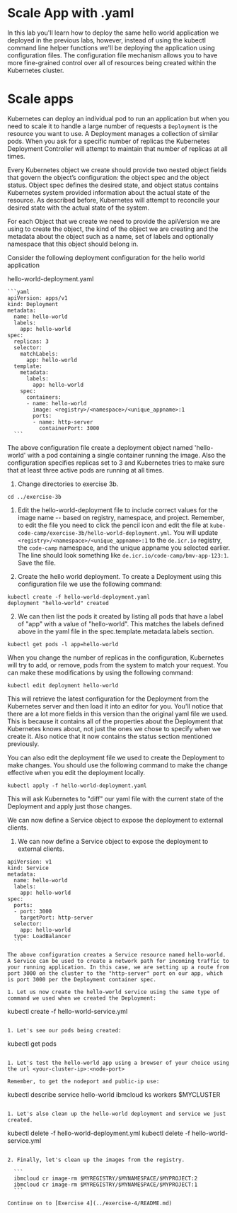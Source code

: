 # Scale App with .yaml

In this lab you'll learn how to deploy the same hello world application we deployed in the previous labs, however, instead of using the kubectl command line helper functions we'll be deploying the application using configuration files. The configuration file mechanism allows you to have more fine-grained control over all of resources being created within the Kubernetes cluster.

# Scale apps

Kubernetes can deploy an individual pod to run an application but when you need to scale it to handle a large number of requests a `Deployment` is the resource you want to use. A Deployment manages a collection of similar pods. When you ask for a specific number of replicas the Kubernetes Deployment Controller will attempt to maintain that number of replicas at all times.

Every Kubernetes object we create should provide two nested object fields that govern the object’s configuration: the object spec and the object status. Object spec defines the desired state, and object status contains Kubernetes system provided information about the actual state of the resource. As described before, Kubernetes will attempt to reconcile your desired state with the actual state of the system.

For each Object that we create we need to provide the apiVersion we are using to create the object, the kind of the object we are creating and the metadata about the object such as a name, set of labels and optionally namespace that this object should belong in.

Consider the following deployment configuration for the hello world application

hello-world-deployment.yaml
    
    ```yaml
    apiVersion: apps/v1
    kind: Deployment
    metadata:
      name: hello-world
      labels:
        app: hello-world
    spec:
      replicas: 3
      selector:
        matchLabels:
          app: hello-world
      template:
        metadata:
          labels:
            app: hello-world
        spec:
          containers:
          - name: hello-world
            image: <registry>/<namespace>/<unique_appname>:1
            ports:
            - name: http-server
              containerPort: 3000
      ```

The above configuration file create a deployment object named 'hello-world' with a pod containing a single container running the image. Also the configuration specifies replicas set to 3 and Kubernetes tries to make sure that at least three active pods are running at all times.

1. Change directories to exercise 3b.
  ```
  cd ../exercise-3b
  ```

1. Edit the hello-world-deployment file to include correct values for the image name -- based on registry, namespace, and project.  Remember, to edit the file you need to click the pencil icon and edit the file at `kube-code-camp/exercise-3b/hello-world-deployment.yml`. You will update `<registry>/<namespace>/<unique_appname>:1` to the `de.icr.io` registry, the `code-camp` namespace, and the unique appname you selected earlier. The line should look something like `de.icr.io/code-camp/bmv-app-123:1`. Save the file.

1. Create the hello world deployment. To create a Deployment using this configuration file we use the following command:

  ```
  kubectl create -f hello-world-deployment.yaml
  deployment "hello-world" created  
  ```

2. We can then list the pods it created by listing all pods that have a label of "app" with a value of "hello-world". This matches the labels defined above in the yaml file in the spec.template.metadata.labels section.

  ```
  kubectl get pods -l app=hello-world
  ```

When you change the number of replicas in the configuration, Kubernetes will try to add, or remove, pods from the system to match your request. You can make these modifications by using the following command:

  ```
  kubectl edit deployment hello-world
  ```

This will retrieve the latest configuration for the Deployment from the Kubernetes server and then load it into an editor for you. You'll notice that there are a lot more fields in this version than the original yaml file we used. This is because it contains all of the properties about the Deployment that Kubernetes knows about, not just the ones we chose to specify when we create it. Also notice that it now contains the status section mentioned previously.

You can also edit the deployment file we used to create the Deployment to make changes. You should use the following command to make the change effective when you edit the deployment locally.

  ```
  kubectl apply -f hello-world-deployment.yaml
  ```
This will ask Kubernetes to "diff" our yaml file with the current state of the Deployment and apply just those changes.

We can now define a Service object to expose the deployment to external clients.

1. We can now define a Service object to expose the deployment to external clients.
  ```
  apiVersion: v1
  kind: Service
  metadata:
    name: hello-world
    labels:
      app: hello-world
  spec:
    ports:
    - port: 3000
      targetPort: http-server
    selector:
      app: hello-world
    type: LoadBalancer
    ```

The above configuration creates a Service resource named hello-world. A Service can be used to create a network path for incoming traffic to your running application. In this case, we are setting up a route from port 3000 on the cluster to the "http-server" port on our app, which is port 3000 per the Deployment container spec.

1. Let us now create the hello-world service using the same type of command we used when we created the Deployment:
  ```
  kubectl create -f hello-world-service.yml
  ```

1. Let's see our pods being created:
  ```
  kubectl get pods
  ```

1. Let's test the hello-world app using a browser of your choice using the url <your-cluster-ip>:<node-port>

Remember, to get the nodeport and public-ip use:
  ```
  kubectl describe service hello-world
  ibmcloud ks workers $MYCLUSTER
  ```

1. Let's also clean up the hello-world deployment and service we just created.
  ```
  kubectl delete -f hello-world-deployment.yml
  kubectl delete -f hello-world-service.yml
  ```

2. Finally, let's clean up the images from the registry.

    ```
    ibmcloud cr image-rm $MYREGISTRY/$MYNAMESPACE/$MYPROJECT:2
    ibmcloud cr image-rm $MYREGISTRY/$MYNAMESPACE/$MYPROJECT:1
    ```

Continue on to [Exercise 4](../exercise-4/README.md)